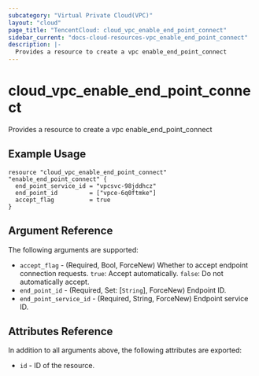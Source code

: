 ```yaml
---
subcategory: "Virtual Private Cloud(VPC)"
layout: "cloud"
page_title: "TencentCloud: cloud_vpc_enable_end_point_connect"
sidebar_current: "docs-cloud-resources-vpc_enable_end_point_connect"
description: |-
  Provides a resource to create a vpc enable_end_point_connect
---
```


# cloud_vpc_enable_end_point_connect

Provides a resource to create a vpc enable_end_point_connect

## Example Usage

```hcl
resource "cloud_vpc_enable_end_point_connect" "enable_end_point_connect" {
  end_point_service_id = "vpcsvc-98jddhcz"
  end_point_id         = ["vpce-6q0ftmke"]
  accept_flag          = true
}
```

## Argument Reference

The following arguments are supported:

* `accept_flag` - (Required, Bool, ForceNew) Whether to accept endpoint connection requests. `true`: Accept automatically. `false`: Do not automatically accept.
* `end_point_id` - (Required, Set: [`String`], ForceNew) Endpoint ID.
* `end_point_service_id` - (Required, String, ForceNew) Endpoint service ID.

## Attributes Reference

In addition to all arguments above, the following attributes are exported:

* `id` - ID of the resource.



